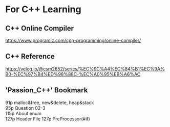 # For C++ Learning


## C++ Online Compiler

https://www.programiz.com/cpp-programming/online-compiler/


## C++ Reference

https://velog.io/@csm2652/series/%EC%9C%A4%EC%84%B1%EC%9A%B0-%EC%97%B4%ED%98%88C-%EC%A0%95%EB%A6%AC

## 'Passion_C++' Bookmark

91p malloc&free, new&delete, heap&stack  
95p Question 02-3  
115p About enum  
127p Header File
127p PreProcessor(#if)
